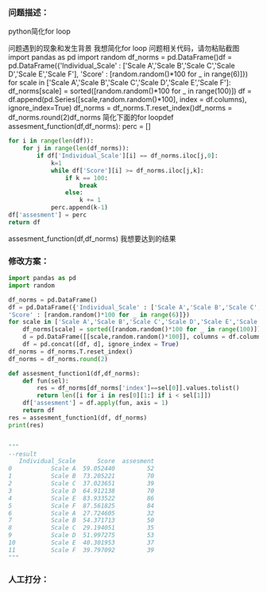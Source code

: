 ### 问题描述：
<p>python简化for loop</p>
问题遇到的现象和发生背景
 我想简化for loop
问题相关代码，请勿粘贴截图
  import pandas as pd  import random
df_norms = pd.DataFrame()df =  pd.DataFrame({'Individual_Scale' : ['Scale A','Scale B','Scale C','Scale D','Scale E','Scale F'],                   'Score' : [random.random()*100 for _ in range(6)]})
for scale in ['Scale A','Scale B','Scale C','Scale D','Scale E','Scale F']:    df_norms[scale] = sorted([random.random()*100 for _ in range(100)])    df = df.append(pd.Series([scale,random.random()*100], index = df.columns), ignore_index=True)
df_norms = df_norms.T.reset_index()df_norms = df_norms.round(2)df_norms
简化下面的for loopdef assesment_function(df,df_norms):    perc = []

```python
for i in range(len(df)):
    for j in range(len(df_norms)):
        if df['Individual_Scale'][i] == df_norms.iloc[j,0]:
            k=1
            while df['Score'][i] >= df_norms.iloc[j,k]:
                if k == 100:
                    break
                else:
                    k += 1
            perc.append(k-1)
df['assesment'] = perc
return df

```
assesment_function(df,df_norms)
我想要达到的结果
 
### 修改方案：


```python
import pandas as pd
import random

df_norms = pd.DataFrame()
df = pd.DataFrame({'Individual_Scale' : ['Scale A','Scale B','Scale C','Scale D','Scale E','Scale F'],
'Score' : [random.random()*100 for _ in range(6)]})
for scale in ['Scale A','Scale B','Scale C','Scale D','Scale E','Scale F']:
    df_norms[scale] = sorted([random.random()*100 for _ in range(100)])
    d = pd.DataFrame([[scale,random.random()*100]], columns = df.columns)  
    df = pd.concat([df, d], ignore_index = True)
df_norms = df_norms.T.reset_index()
df_norms = df_norms.round(2)    

def assesment_function1(df,df_norms):
    def fun(sel):
        res = df_norms[df_norms['index']==sel[0]].values.tolist()
        return len([i for i in res[0][1:] if i < sel[1]])
    df['assesment'] = df.apply(fun, axis = 1)
    return df
res = assesment_function1(df, df_norms)
print(res)


"""
--result
   Individual_Scale      Score  assesment
0           Scale A  59.052440         52
1           Scale B  73.205221         70
2           Scale C  37.023651         39
3           Scale D  64.912138         70
4           Scale E  83.933522         86
5           Scale F  87.561825         84
6           Scale A  27.724605         32
7           Scale B  54.371713         50
8           Scale C  29.194051         35
9           Scale D  51.997275         53
10          Scale E  40.301953         37
11          Scale F  39.797092         39
"""

```

### 人工打分：
